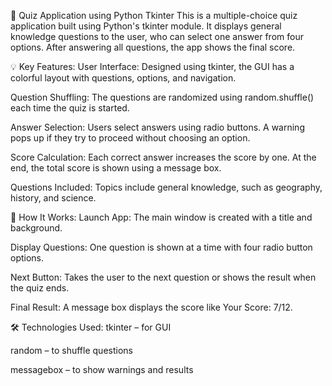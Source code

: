 
🧠 Quiz Application using Python Tkinter
This is a multiple-choice quiz application built using Python's tkinter module. It displays general knowledge questions to the user, who can select one answer from four options. After answering all questions, the app shows the final score.

💡 Key Features:
User Interface:
Designed using tkinter, the GUI has a colorful layout with questions, options, and navigation.

Question Shuffling:
The questions are randomized using random.shuffle() each time the quiz is started.

Answer Selection:
Users select answers using radio buttons. A warning pops up if they try to proceed without choosing an option.

Score Calculation:
Each correct answer increases the score by one. At the end, the total score is shown using a message box.

Questions Included:
Topics include general knowledge, such as geography, history, and science.

🧩 How It Works:
Launch App: The main window is created with a title and background.

Display Questions: One question is shown at a time with four radio button options.

Next Button: Takes the user to the next question or shows the result when the quiz ends.

Final Result: A message box displays the score like Your Score: 7/12.

🛠️ Technologies Used:
tkinter – for GUI

random – to shuffle questions

messagebox – to show warnings and results

